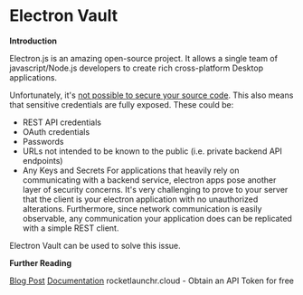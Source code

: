 # Electron Vault

**Introduction**

Electron.js is an amazing open-source project. It allows a single team of javascript/Node.js developers to create rich cross-platform Desktop applications.

Unfortunately, it's [not possible to secure your source code](https://github.com/electron/electron/issues/3041). This also means that sensitive credentials are fully exposed. These could be:
- REST API credentials
- OAuth credentials
- Passwords
- URLs not intended to be known to the public (i.e. private backend API endpoints)
- Any Keys and Secrets
For applications that heavily rely on communicating with a backend service, electron apps pose another layer of security concerns. It's very challenging to prove to your server that the client is your electron application with no unauthorized alterations. Furthermore, since network communication is easily observable, any communication your application does can be replicated with a simple REST client.

Electron Vault can be used to solve this issue.

**Further Reading**

[Blog Post](https://medium.com/@rocketlaunchr.cloud/introducing-electron-vault-d09ade2c2020)
[Documentation](https://rocketlaunchr.github.io/electron-vault-docs/)
rocketlaunchr.cloud - Obtain an API Token for free




